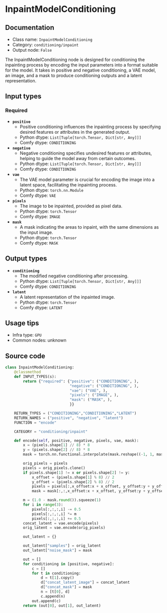 # InpaintModelConditioning
## Documentation
- Class name: `InpaintModelConditioning`
- Category: `conditioning/inpaint`
- Output node: `False`

The InpaintModelConditioning node is designed for conditioning the inpainting process by encoding the input parameters into a format suitable for the model. It takes in positive and negative conditioning, a VAE model, an image, and a mask to produce conditioning outputs and a latent representation.
## Input types
### Required
- **`positive`**
    - Positive conditioning influences the inpainting process by specifying desired features or attributes in the generated output.
    - Python dtype: `List[Tuple[torch.Tensor, Dict[str, Any]]]`
    - Comfy dtype: `CONDITIONING`
- **`negative`**
    - Negative conditioning specifies undesired features or attributes, helping to guide the model away from certain outcomes.
    - Python dtype: `List[Tuple[torch.Tensor, Dict[str, Any]]]`
    - Comfy dtype: `CONDITIONING`
- **`vae`**
    - The VAE model parameter is crucial for encoding the image into a latent space, facilitating the inpainting process.
    - Python dtype: `torch.nn.Module`
    - Comfy dtype: `VAE`
- **`pixels`**
    - The image to be inpainted, provided as pixel data.
    - Python dtype: `torch.Tensor`
    - Comfy dtype: `IMAGE`
- **`mask`**
    - A mask indicating the areas to inpaint, with the same dimensions as the input image.
    - Python dtype: `torch.Tensor`
    - Comfy dtype: `MASK`
## Output types
- **`conditioning`**
    - The modified negative conditioning after processing.
    - Python dtype: `List[Tuple[torch.Tensor, Dict[str, Any]]]`
    - Comfy dtype: `CONDITIONING`
- **`latent`**
    - A latent representation of the inpainted image.
    - Python dtype: `torch.Tensor`
    - Comfy dtype: `LATENT`
## Usage tips
- Infra type: `GPU`
- Common nodes: unknown


## Source code
```python
class InpaintModelConditioning:
    @classmethod
    def INPUT_TYPES(s):
        return {"required": {"positive": ("CONDITIONING", ),
                             "negative": ("CONDITIONING", ),
                             "vae": ("VAE", ),
                             "pixels": ("IMAGE", ),
                             "mask": ("MASK", ),
                             }}

    RETURN_TYPES = ("CONDITIONING","CONDITIONING","LATENT")
    RETURN_NAMES = ("positive", "negative", "latent")
    FUNCTION = "encode"

    CATEGORY = "conditioning/inpaint"

    def encode(self, positive, negative, pixels, vae, mask):
        x = (pixels.shape[1] // 8) * 8
        y = (pixels.shape[2] // 8) * 8
        mask = torch.nn.functional.interpolate(mask.reshape((-1, 1, mask.shape[-2], mask.shape[-1])), size=(pixels.shape[1], pixels.shape[2]), mode="bilinear")

        orig_pixels = pixels
        pixels = orig_pixels.clone()
        if pixels.shape[1] != x or pixels.shape[2] != y:
            x_offset = (pixels.shape[1] % 8) // 2
            y_offset = (pixels.shape[2] % 8) // 2
            pixels = pixels[:,x_offset:x + x_offset, y_offset:y + y_offset,:]
            mask = mask[:,:,x_offset:x + x_offset, y_offset:y + y_offset]

        m = (1.0 - mask.round()).squeeze(1)
        for i in range(3):
            pixels[:,:,:,i] -= 0.5
            pixels[:,:,:,i] *= m
            pixels[:,:,:,i] += 0.5
        concat_latent = vae.encode(pixels)
        orig_latent = vae.encode(orig_pixels)

        out_latent = {}

        out_latent["samples"] = orig_latent
        out_latent["noise_mask"] = mask

        out = []
        for conditioning in [positive, negative]:
            c = []
            for t in conditioning:
                d = t[1].copy()
                d["concat_latent_image"] = concat_latent
                d["concat_mask"] = mask
                n = [t[0], d]
                c.append(n)
            out.append(c)
        return (out[0], out[1], out_latent)

```

